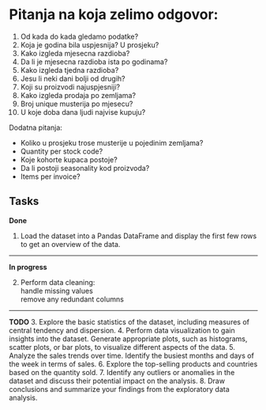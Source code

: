 # Pitanja na koja zelimo odgovor:

1. Od kada do kada gledamo podatke?
2. Koja je godina bila uspjesnija? U prosjeku?
3. Kako izgleda mjesecna razdioba?
4. Da li je mjesecna razdioba ista po godinama?
5. Kako izgleda tjedna razdioba?
6. Jesu li neki dani bolji od drugih?
7. Koji su proizvodi najuspjesniji?
8. Kako izgleda prodaja po zemljama?
9. Broj unique musterija po mjesecu?
10. U koje doba dana ljudi najvise kupuju?

Dodatna pitanja:
* Koliko u prosjeku trose musterije u pojedinim zemljama?
* Quantity per stock code?
* Koje kohorte kupaca postoje?
* Da li postoji seasonality kod proizvoda?
* Items per invoice?




















## Tasks

**Done**
1. Load the dataset into a Pandas DataFrame and display the first few rows to get an overview of the data.
---
**In progress**

2. Perform data cleaning:\
handle missing values\
remove any redundant columns


---
**TODO**
3. Explore the basic statistics of the dataset, including measures of central tendency and dispersion.
4. Perform data visualization to gain insights into the dataset. Generate appropriate plots, such as histograms, scatter plots, or bar plots, to visualize different aspects of the data.
5. Analyze the sales trends over time. Identify the busiest months and days of the week in terms of sales.
6. Explore the top-selling products and countries based on the quantity sold.
7. Identify any outliers or anomalies in the dataset and discuss their potential impact on the analysis.
8. Draw conclusions and summarize your findings from the exploratory data analysis.